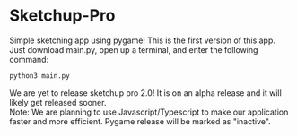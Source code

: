 # Sketchup-Pro
Simple sketching app using pygame! This is the first version of this app. Just download main.py, open up a terminal, and enter the following command:

```python
python3 main.py
```

We are yet to release sketchup pro 2.0! It is on an alpha release and it will likely get released sooner.<br>
Note: We are planning to use Javascript/Typescript to make our application faster and more efficient. Pygame release will be marked as "inactive".
